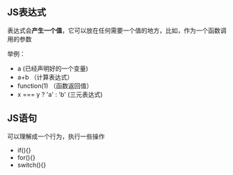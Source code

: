 ## JS表达式

表达式会**产生一个值**，它可以放在任何需要一个值的地方，比如，作为一个函数调用的参数



举例：

- a (已经声明好的一个变量)
- a+b （计算表达式）
- function(1) （函数返回值）
- x === y ? 'a' : 'b'  (三元表达式)



## JS语句

可以理解成一个行为，执行一些操作

- if(){}
- for(){}
- switch(){}



